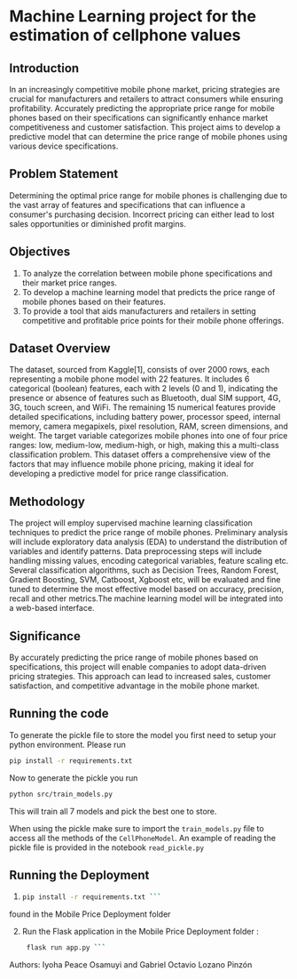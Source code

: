 # Machine Learning project for the estimation of cellphone values
## Introduction
In an increasingly competitive mobile phone market, pricing strategies are crucial for manufacturers and retailers to attract consumers while ensuring profitability. Accurately predicting the appropriate price range for mobile phones based on their specifications can significantly enhance market competitiveness and customer satisfaction. This project aims to develop a predictive model that can determine the price range of mobile phones using various device specifications.
## Problem Statement
Determining the optimal price range for mobile phones is challenging due to the vast array of features and specifications that can influence a consumer's purchasing decision. Incorrect pricing can either lead to lost sales opportunities or diminished profit margins. 
## Objectives
1. To analyze the correlation between mobile phone specifications and their market price ranges.
1. To develop a machine learning model that predicts the price range of mobile phones based on their features.
1. To provide a tool that aids manufacturers and retailers in setting competitive and profitable price points for their mobile phone offerings.
## Dataset Overview
The dataset, sourced from Kaggle[1], consists of over 2000 rows, each representing a mobile phone model with 22 features. It includes 6 categorical (boolean) features, each with 2 levels (0 and 1), indicating the presence or absence of features such as Bluetooth, dual SIM support, 4G, 3G, touch screen, and WiFi. The remaining 15 numerical features provide detailed specifications, including battery power, processor speed, internal memory, camera megapixels, pixel resolution, RAM, screen dimensions, and weight. The target variable categorizes mobile phones into one of four price ranges: low, medium-low, medium-high, or high, making this a multi-class classification problem. This dataset offers a comprehensive view of the factors that may influence mobile phone pricing, making it ideal for developing a predictive model for price range classification.
## Methodology
The project will employ supervised machine learning classification techniques to predict the price range of mobile phones. Preliminary analysis will include exploratory data analysis (EDA) to understand the distribution of variables and identify patterns. Data preprocessing steps will include handling missing values, encoding categorical variables, feature scaling etc. Several classification algorithms, such as Decision Trees, Random Forest, Gradient Boosting, SVM, Catboost, Xgboost etc, will be evaluated and fine tuned to determine the most effective model based on accuracy, precision, recall and other metrics.The machine learning model will be integrated into a web-based interface.
## Significance
By accurately predicting the price range of mobile phones based on specifications, this project will enable companies to adopt data-driven pricing strategies. This approach can lead to increased sales, customer satisfaction, and competitive advantage in the mobile phone market.
## Running the code 
To generate the pickle file to store the model you first need to setup your python environment. Please run 

``` sh
pip install -r requirements.txt
```

Now to generate the pickle you run 

``` sh
python src/train_models.py
```
This will train all 7 models and pick the best one to store. 

When using the pickle make sure to import the `train_models.py` file to access all the methods of the `CellPhoneModel`. 
An example of reading the pickle file is provided in the notebook `read_pickle.py`
## Running the Deployment
1.    ```sh
      pip install -r requirements.txt ```
   found in the Mobile Price Deployment folder

2. Run the Flask application in the Mobile Price Deployment folder :
   ```sh
    flask run app.py ```
Authors: Iyoha Peace Osamuyi and  Gabriel Octavio Lozano Pinzón
